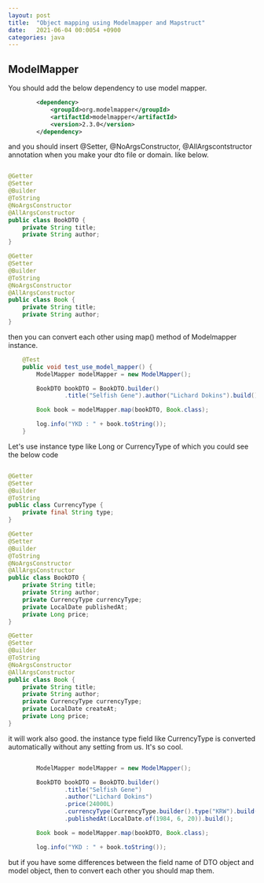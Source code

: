 ```yaml
---
layout: post
title:  "Object mapping using Modelmapper and Mapstruct"
date:   2021-06-04 00:0054 +0900
categories: java
---
```


## ModelMapper

You should add the below dependency to use model mapper.

```xml
        <dependency>
            <groupId>org.modelmapper</groupId>
            <artifactId>modelmapper</artifactId>
            <version>2.3.0</version>
        </dependency>
```

and you should insert @Setter, @NoArgsConstructor, @AllArgscontstructor annotation when you make your dto file or domain. like below.

```java

@Getter
@Setter
@Builder
@ToString
@NoArgsConstructor
@AllArgsConstructor
public class BookDTO {
    private String title;
    private String author;
}

@Getter
@Setter
@Builder
@ToString
@NoArgsConstructor
@AllArgsConstructor
public class Book {
    private String title;
    private String author;
}

```

then you can convert each other using map() method of Modelmapper instance.

```java
    @Test
    public void test_use_model_mapper() {
        ModelMapper modelMapper = new ModelMapper();

        BookDTO bookDTO = BookDTO.builder()
                .title("Selfish Gene").author("Lichard Dokins").build();

        Book book = modelMapper.map(bookDTO, Book.class);

        log.info("YKD : " + book.toString());
    }
```

Let's use instance type like Long or CurrencyType of which you could see the below code

```java

@Getter
@Setter
@Builder
@ToString
public class CurrencyType {
    private final String type;
}

@Getter
@Setter
@Builder
@ToString
@NoArgsConstructor
@AllArgsConstructor
public class BookDTO {
    private String title;
    private String author;
    private CurrencyType currencyType;
    private LocalDate publishedAt;
    private Long price;
}

@Getter
@Setter
@Builder
@ToString
@NoArgsConstructor
@AllArgsConstructor
public class Book {
    private String title;
    private String author;
    private CurrencyType currencyType;
    private LocalDate createAt;
    private Long price;
}

```

it will work also good. the instance type field like CurrencyType is converted automatically without any setting from us. It's so cool.

```java

        ModelMapper modelMapper = new ModelMapper();

        BookDTO bookDTO = BookDTO.builder()
                .title("Selfish Gene")
                .author("Lichard Dokins")
                .price(24000L)
                .currencyType(CurrencyType.builder().type("KRW").build())
                .publishedAt(LocalDate.of(1984, 6, 20)).build();

        Book book = modelMapper.map(bookDTO, Book.class);

        log.info("YKD : " + book.toString());

```

but if you have some differences between the field name of DTO object and model object, then to convert each other you should map them.

```

```